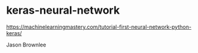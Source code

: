 # keras-neural-network

https://machinelearningmastery.com/tutorial-first-neural-network-python-keras/

Jason Brownlee
